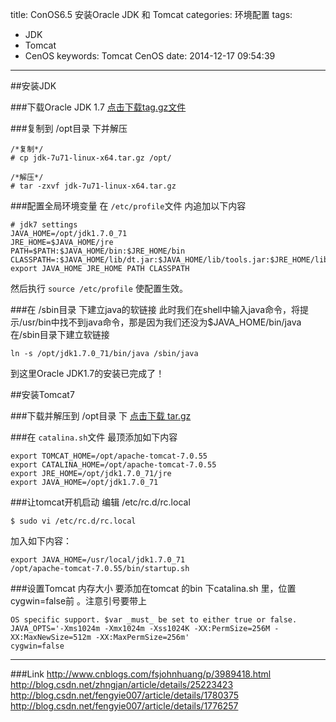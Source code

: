 title: ConOS6.5  安装Oracle JDK 和 Tomcat
categories: 环境配置
tags:
  - JDK
  - Tomcat
  - CenOS
keywords: Tomcat CenOS
date: 2014-12-17 09:54:39

---
##安装JDK

###下载Oracle JDK 1.7
[点击下载tag.gz文件](http://www.oracle.com/technetwork/java/javase/downloads/index.html)   

###复制到 /opt目录 下并解压
```
/*复制*/
# cp jdk-7u71-linux-x64.tar.gz /opt/

/*解压*/
# tar -zxvf jdk-7u71-linux-x64.tar.gz
```

###配置全局环境变量
 在 `/etc/profile`文件 内追加以下内容
 
``` 
# jdk7 settings
JAVA_HOME=/opt/jdk1.7.0_71
JRE_HOME=$JAVA_HOME/jre
PATH=$PATH:$JAVA_HOME/bin:$JRE_HOME/bin
CLASSPATH=:$JAVA_HOME/lib/dt.jar:$JAVA_HOME/lib/tools.jar:$JRE_HOME/lib
export JAVA_HOME JRE_HOME PATH CLASSPATH
```
然后执行 `source /etc/profile` 使配置生效。

###在 /sbin目录 下建立java的软链接
此时我们在shell中输入java命令，将提示/usr/bin中找不到java命令，那是因为我们还没为$JAVA_HOME/bin/java在/sbin目录下建立软链接
```  
ln -s /opt/jdk1.7.0_71/bin/java /sbin/java
```
到这里Oracle JDK1.7的安装已完成了！

##安装Tomcat7

###下载并解压到 /opt目录 下
[点击下载 tar.gz](http://archive.apache.org/dist/tomcat/tomcat-7/)

###在 `catalina.sh`文件 最顶添加如下内容
``` 
export TOMCAT_HOME=/opt/apache-tomcat-7.0.55
export CATALINA_HOME=/opt/apache-tomcat-7.0.55
export JRE_HOME=/opt/jdk1.7.0_71/jre
export JAVA_HOME=/opt/jdk1.7.0_71
```

###让tomcat开机启动
编辑 /etc/rc.d/rc.local
```
$ sudo vi /etc/rc.d/rc.local 
``` 
加入如下内容：
```
export JAVA_HOME=/usr/local/jdk1.7.0_71 
/opt/apache-tomcat-7.0.55/bin/startup.sh   
```
###设置Tomcat 内存大小
要添加在tomcat 的bin 下catalina.sh 里，位置cygwin=false前 。注意引号要带上
```
OS specific support. $var _must_ be set to either true or false.
JAVA_OPTS='-Xms1024m -Xmx1024m -Xss1024K -XX:PermSize=256M -XX:MaxNewSize=512m -XX:MaxPermSize=256m'
cygwin=false
```
---
###Link
http://www.cnblogs.com/fsjohnhuang/p/3989418.html
http://blog.csdn.net/zhngjan/article/details/25223423
http://blog.csdn.net/fengyie007/article/details/1780375
http://blog.csdn.net/fengyie007/article/details/1776257
<!--more-->
